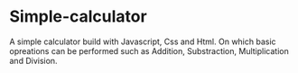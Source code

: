 # Simple-calculator
A simple calculator build with Javascript, Css and Html.
On which basic opreations can be performed such as Addition, Substraction, Multiplication and Division.
